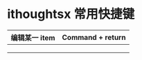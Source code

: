 # ithoughtsx 常用快捷键

| 编辑某一 item | Command + return |
| ------------- | ---------------- |
|               |                  |
|               |                  |
|               |                  |
